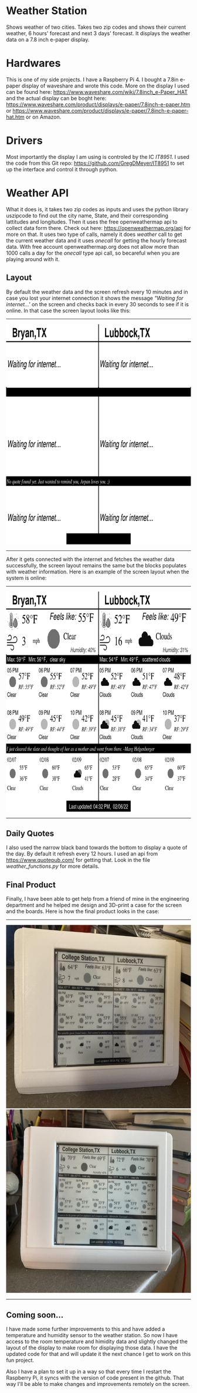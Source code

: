 # Weather Station
Shows weather of two cities. Takes two zip codes and shows their current weather, 6 hours' forecast and next 3 days' forecast. It displays the weather data on a 7.8 inch e-paper display.

# Hardwares
This is one of my side projects. I have a Raspberry Pi 4. I bought a 7.8in e-paper display of waveshare and wrote this code. More on the display I used can be found here: https://www.waveshare.com/wiki/7.8inch_e-Paper_HAT and the actual display can be boght here: https://www.waveshare.com/product/displays/e-paper/7.8inch-e-paper.htm or https://www.waveshare.com/product/displays/e-paper/7.8inch-e-paper-hat.htm  or on Amazon.

# Drivers
Most importantly the display I am using is controled by the IC _IT8951_. I used the code from this Git repo: https://github.com/GregDMeyer/IT8951 to set up the interface and control it through python.


# Weather API
What it does is, it takes two zip codes as inputs and uses the python library uszipcode to find out the city name, State, and their corresponding lattitudes and longitudes. Then it uses the free openweathermap api to collect data form there. Check out here: https://openweathermap.org/api for more on that. It uses two type of calls, namely it does _weather_ call to get the current weather data and it uses  _onecall_ for getting the hourly forecast data. With free account openweathermap.org does not allow more than 1000 calls a day for the _onecall_ type api call, so becareful when you are playing around with it.

## Layout
By default the weather data and the screen refresh every 10 minutes and in case you lost your internet connection it shows the message _"Waiting for internet...'_ on the screen and checks back in every 30 seconds to see if it is online. In that case the screen layout looks like this:

---
<img src = "https://github.com/arpan-pal/Weather_Station/blob/main/weather_ofline.png?raw=true" width = "800" height = "600">

---

After it gets connected with the internet and fetches the weather data successfully, the screen layout remains the same but the blocks populates with weather information. Here is an example of the screen layout when the system is online:

---
<img src = "https://github.com/arpan-pal/Weather_Station/blob/main/weather_online.png?raw=true" width = "800" height = "600">

---

 

## Daily Quotes
I also used the narrow black band towards the bottom to display a quote of the day. By default it refresh every 12 hours. I used an api from https://www.quotepub.com/ for getting that. Look in the file _weather_functions.py_ for more details.

## Final Product

Finally, I have been able to get help from a friend of mine in the engineering department and he helped me design and 3D-print a case for the screen and the boards. Here is how the final product looks in the case:

---
<img src = "https://github.com/arpan-pal/Weather_Station/blob/main/FinalResult1.jpg?raw=true" width = "700" height = "500"> 

<img src = "https://github.com/arpan-pal/Weather_Station/blob/main/FinalResult2.jpg?raw=true" width = "700" height = "500">

---

## Coming soon...

I have made some further improvements to this and have added a temperature and humidity sensor to the weather station. So now I have access to the room temperature and himidity data and slightly changed the layout of the display to make room for displaying those data. I have the updated code for that and will update it the next chance I get to work on this fun project. 

Also I have a plan to set it up in a way so that every time I restart the Raspberry Pi, it syncs with the version of code present in the github. That way I'll be able to make changes and improvements remotely on the screen.



